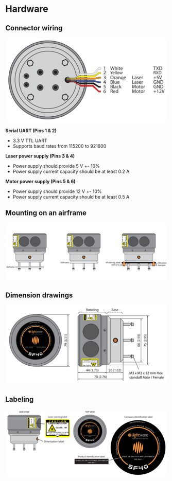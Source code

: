 # Hardware

## Connector wiring

<div style="text-align:center"><img src ="images/wiring.svg"/></div>


**Serial UART (Pins 1 & 2)**

- 3.3 V TTL UART
- Supports baud rates from 115200 to 921600

**Laser power supply (Pins 3 & 4)**

- Power supply should provide 5 V +- 10%
- Power supply current capacity should be at least 0.2 A

**Motor power supply (Pins 5 & 6)**

- Power supply should provide 12 V +- 10%
- Power supply current capacity should be at least 0.5 A

## Mounting on an airframe

<div style="text-align:center"><img src ="images/mounting.svg"/></div>

## Dimension drawings

<div style="text-align:center"><img src ="images/dimensions.svg"/></div>

## Labeling

<div style="text-align:center"><img src ="images/labels.svg"/></div>